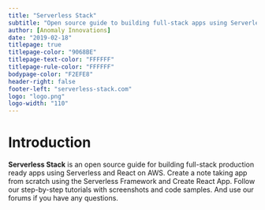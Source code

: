 ```yaml
---
title: "Serverless Stack"
subtitle: "Open source guide to building full-stack apps using Serverless and React"
author: [Anomaly Innovations]
date: "2019-02-18"
titlepage: true
titlepage-color: "9068BE"
titlepage-text-color: "FFFFFF"
titlepage-rule-color: "FFFFFF"
bodypage-color: "F2EFE8"
header-right: false
footer-left: "serverless-stack.com"
logo: "logo.png"
logo-width: "110"
---
```


# Introduction

**Serverless Stack** is an open source guide for building full-stack production ready apps using Serverless and React on AWS. Create a note taking app from scratch using the Serverless Framework and Create React App. Follow our step-by-step tutorials with screenshots and code samples. And use our forums if you have any questions.
